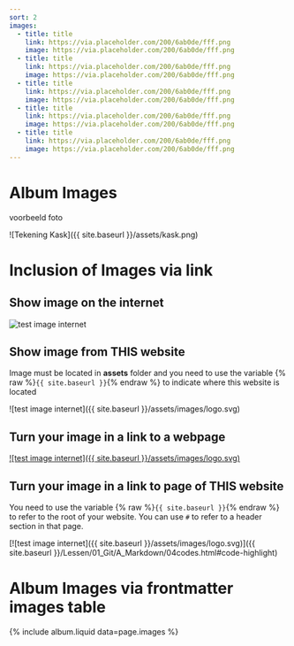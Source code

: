 ```yaml
---
sort: 2
images:
  - title: title
    link: https://via.placeholder.com/200/6ab0de/fff.png
    image: https://via.placeholder.com/200/6ab0de/fff.png
  - title: title
    link: https://via.placeholder.com/200/6ab0de/fff.png
    image: https://via.placeholder.com/200/6ab0de/fff.png
  - title: title
    link: https://via.placeholder.com/200/6ab0de/fff.png
    image: https://via.placeholder.com/200/6ab0de/fff.png
  - title: title
    link: https://via.placeholder.com/200/6ab0de/fff.png
    image: https://via.placeholder.com/200/6ab0de/fff.png
  - title: title
    link: https://via.placeholder.com/200/6ab0de/fff.png
    image: https://via.placeholder.com/200/6ab0de/fff.png
---
```


# Album Images

voorbeeld foto 

![Tekening Kask]({{ site.baseurl }}/assets/kask.png)

# Inclusion of Images via link

## Show image on the internet

![test image internet](https://ingegnomakerspace.github.io/inclusievekets/assets/images/logo.svg)

## Show image from THIS website

Image must be located in **assets** folder and you need to use the variable {% raw %}`{{ site.baseurl }}`{% endraw %} to indicate where this website is located

![test image internet]({{ site.baseurl }}/assets/images/logo.svg)

## Turn your image in a link to a webpage

[![test image internet]({{ site.baseurl }}/assets/images/logo.svg)](https://ingegnomakerspace.github.io/inclusievekets/)

## Turn your image in a link to page of THIS website

You need to use the variable {% raw %}`{{ site.baseurl }}`{% endraw %} to refer to the root of your website. You can use `#` to refer to a header section in that page.

[![test image internet]({{ site.baseurl }}/assets/images/logo.svg)]({{ site.baseurl }}/Lessen/01_Git/A_Markdown/04codes.html#code-highlight)

# Album Images via frontmatter images table

{% include album.liquid data=page.images %}

